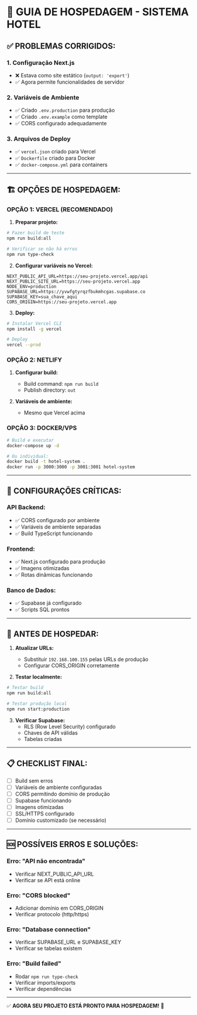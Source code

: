 # 🚀 **GUIA DE HOSPEDAGEM - SISTEMA HOTEL**

## ✅ **PROBLEMAS CORRIGIDOS:**

### 1. **Configuração Next.js**
- ❌ Estava como site estático (`output: 'export'`)  
- ✅ Agora permite funcionalidades de servidor

### 2. **Variáveis de Ambiente**
- ✅ Criado `.env.production` para produção
- ✅ Criado `.env.example` como template
- ✅ CORS configurado adequadamente

### 3. **Arquivos de Deploy**
- ✅ `vercel.json` criado para Vercel  
- ✅ `Dockerfile` criado para Docker
- ✅ `docker-compose.yml` para containers

---

## 🏗️ **OPÇÕES DE HOSPEDAGEM:**

### **OPÇÃO 1: VERCEL (RECOMENDADO)**

1. **Preparar projeto:**
```bash
# Fazer build de teste
npm run build:all

# Verificar se não há erros
npm run type-check
```

2. **Configurar variáveis no Vercel:**
```env
NEXT_PUBLIC_API_URL=https://seu-projeto.vercel.app/api
NEXT_PUBLIC_SITE_URL=https://seu-projeto.vercel.app
NODE_ENV=production
SUPABASE_URL=https://yvwfgtyrqzfbukmhcgas.supabase.co
SUPABASE_KEY=sua_chave_aqui
CORS_ORIGIN=https://seu-projeto.vercel.app
```

3. **Deploy:**
```bash
# Instalar Vercel CLI
npm install -g vercel

# Deploy
vercel --prod
```

### **OPÇÃO 2: NETLIFY**

1. **Configurar build:**
   - Build command: `npm run build`  
   - Publish directory: `out`

2. **Variáveis de ambiente:**
   - Mesmo que Vercel acima

### **OPÇÃO 3: DOCKER/VPS**

```bash
# Build e executar
docker-compose up -d

# Ou individual:
docker build -t hotel-system .
docker run -p 3000:3000 -p 3001:3001 hotel-system
```

---

## 🔧 **CONFIGURAÇÕES CRÍTICAS:**

### **API Backend:**
- ✅ CORS configurado por ambiente
- ✅ Variáveis de ambiente separadas
- ✅ Build TypeScript funcionando

### **Frontend:**
- ✅ Next.js configurado para produção
- ✅ Imagens otimizadas
- ✅ Rotas dinâmicas funcionando

### **Banco de Dados:**
- ✅ Supabase já configurado
- ✅ Scripts SQL prontos

---

## 🚨 **ANTES DE HOSPEDAR:**

1. **Atualizar URLs:**
   - Substituir `192.168.100.155` pelas URLs de produção
   - Configurar CORS_ORIGIN corretamente

2. **Testar localmente:**
```bash
# Testar build
npm run build:all

# Testar produção local
npm run start:production
```

3. **Verificar Supabase:**
   - RLS (Row Level Security) configurado
   - Chaves de API válidas
   - Tabelas criadas

---

## 📋 **CHECKLIST FINAL:**

- [ ] Build sem erros
- [ ] Variáveis de ambiente configuradas  
- [ ] CORS permitindo domínio de produção
- [ ] Supabase funcionando
- [ ] Imagens otimizadas
- [ ] SSL/HTTPS configurado
- [ ] Domínio customizado (se necessário)

---

## 🆘 **POSSÍVEIS ERROS E SOLUÇÕES:**

### **Erro: "API não encontrada"**
- Verificar NEXT_PUBLIC_API_URL
- Verificar se API está online

### **Erro: "CORS blocked"**  
- Adicionar domínio em CORS_ORIGIN
- Verificar protocolo (http/https)

### **Erro: "Database connection"**
- Verificar SUPABASE_URL e SUPABASE_KEY
- Verificar se tabelas existem

### **Erro: "Build failed"**
- Rodar `npm run type-check`
- Verificar imports/exports
- Verificar dependências

---

✅ **AGORA SEU PROJETO ESTÁ PRONTO PARA HOSPEDAGEM!** 🎉